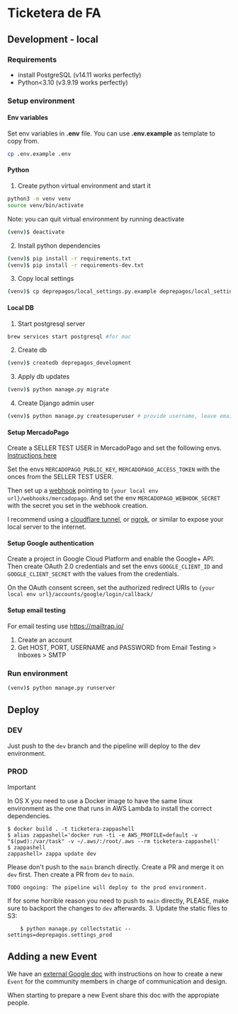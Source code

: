 # Ticketera de FA

## Development - local

### Requirements

- install PostgreSQL (v14.11 works perfectly)
- Python<3.10 (v3.9.19 works perfectly)

### Setup environment

#### Env variables

Set env variables in **.env** file. You can use **.env.example** as template to copy from.
```sh
cp .env.example .env
```

#### Python

1. Create python virtual environment and start it

```sh
python3 -m venv venv
source venv/bin/activate
```

Note: you can quit virtual environment by running deactivate 

```sh
(venv)$ deactivate
```

2. Install python dependencies

```sh
(venv)$ pip install -r requirements.txt
(venv)$ pip install -r requirements-dev.txt
```

3. Copy local settings
```sh
(venv)$ cp deprepagos/local_settings.py.example deprepagos/local_settings.py
```

#### Local DB

1. Start postgresql server
```sh
brew services start postgresql #for mac
```

2. Create db

```sh
(venv)$ createdb deprepagos_development
```

3. Apply db updates

```sh
(venv)$ python manage.py migrate
```

4. Create Django admin user

```sh
(venv)$ python manage.py createsuperuser # provide username, leave email empty, and set some password. You can use whoami in mac to get a username
```

#### Setup MercadoPago

Create a SELLER TEST USER in MercadoPago and set the following
envs. [Instructions here]('https://www.mercadopago.com.ar/developers/es/docs/your-integrations/test/accounts')

Set the envs `MERCADOPAGO_PUBLIC_KEY`, `MERCADOPAGO_ACCESS_TOKEN` with the onces from the SELLER TEST USER.

Then set up a [webhook]('https://www.mercadopago.com.ar/developers/es/docs/your-integrations/notifications/webhooks')
pointing to `{your local env url}/webhooks/mercadopago`. And set the env `MERCADOPAGO_WEBHOOK_SECRET` with the secret
you set in the webhook creation.

I recommend using
a [cloudflare tunnel]('https://developers.cloudflare.com/cloudflare-one/connections/connect-networks/get-started/create-remote-tunnel/'),
or [ngrok]('https://ngrok.com/), or similar to expose your local server to the internet.

#### Setup Google authentication

Create a project in Google Cloud Platform and enable the Google+ API. Then create OAuth 2.0 credentials and set the envs
`GOOGLE_CLIENT_ID` and `GOOGLE_CLIENT_SECRET` with the values from the credentials.

On the OAuth consent screen, set the authorized redirect URIs to `{your local env url}/accounts/google/login/callback/`

#### Setup email testing

For email testing use https://mailtrap.io/

1. Create an account
2. Get HOST, PORT, USERNAME and PASSWORD from Email Testing > Inboxes > SMTP

### Run environment

```sh
(venv)$ python manage.py runserver
```

## Deploy

### DEV

Just push to the `dev` branch and the pipeline will deploy to the dev environment.

### PROD
  > [!IMPORTANT]  
  > In OS X you need to use a Docker image to have the same linux environment
  > as the one that runs in AWS Lambda to install the correct dependencies.
  >
  > ```
  > $ docker build . -t ticketera-zappashell
  > $ alias zappashell='docker run -ti -e AWS_PROFILE=default -v "$(pwd):/var/task" -v ~/.aws/:/root/.aws --rm ticketera-zappashell'
  > $ zappashell
  > zappashell> zappa update dev
  > ```

Please don't push to the `main` branch directly. Create a PR and merge it on `dev` first. Then create a PR from `dev` to `main`.

`TODO ongoing: The pipeline will deploy to the prod environment.`

If for some horrible reason you need to push to `main` directly, PLEASE, make sure to backport the changes to `dev` afterwards.
3. Update the static files to S3:

        $ python manage.py collectstatic --settings=deprepagos.settings_prod

## Adding a new Event

We have an [external Google
doc](https://docs.google.com/document/d/1_8NBQMMYZ68ABRQs2Fy-BX296OZnTdzzGWp6yNr_KEU/edit)
with instructions on how to create a new `Event` for the community members in
charge of communication and design.

When starting to prepare a new Event share this doc with the appropiate people.

